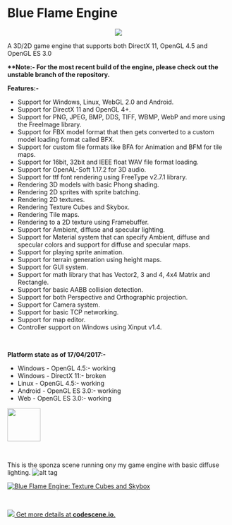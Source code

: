 # Blue Flame Engine
<p align="center"> 
<img src="https://i.imgur.com/c01mP3E.png">
</p>

A 3D/2D game engine that supports both DirectX 11, OpenGL 4.5 and OpenGL ES 3.0

<b>**Note:- For the most recent build of the engine, please check out the unstable branch of the repository.</b>

<b>Features:-</b>
<ul>
<li>Support for Windows, Linux, WebGL 2.0 and Android.</li>
<li>Support for DirectX 11 and OpenGL 4+.</li>
<li>Support for PNG, JPEG, BMP, DDS, TIFF, WBMP, WebP and more using the FreeImage library.</li>
<li>Support for FBX model format that then gets converted to a custom model loading format called BFX.</li>
<li>Support for custom file formats like BFA for Animation and BFM for tile maps.</li>
<li>Support for 16bit, 32bit and IEEE float WAV file format loading.</li>
<li>Support for OpenAL-Soft 1.17.2 for 3D audio.</li>
<li>Support for ttf font rendering using FreeType v2.7.1 library.</li>
<li>Rendering 3D models with basic Phong shading.</li>
<li>Rendering 2D sprites with sprite batching.</li>
<li>Rendering 2D textures.</li>
<li>Rendering Texture Cubes and Skybox.</li>
<li>Rendering Tile maps.</li>
<li>Rendering to a 2D texture using Framebuffer.</li>
<li>Support for Ambient, diffuse and specular lighting.</li>
<li>Support for Material system that can specify Ambient, diffuse and specular colors and support for diffuse and specular maps.</li>
<li>Support for playing sprite animation.</li>
<li>Support for terrain generation using height maps.</li>
<li>Support for GUI system.</li>
<li>Support for math library that has Vector2, 3 and 4, 4x4 Matrix and Rectangle.</li>
<li>Support for basic AABB collision detection.</li>
<li>Support for both Perspective and Orthographic projection.</li>
<li>Support for Camera system.</li>
<li>Support for basic TCP networking.</li>
<li>Support for map editor.</li>
<li>Controller support on Windows using Xinput v1.4.</li>
</ul>

<br>

<b>Platform state as of 17/04/2017:-</b>
<ul>
<li>Windows - OpenGL 4.5:- working</li>
<li>Windows - DirectX 11:- broken</li>
<li>Linux - OpenGL 4.5:- working</li>
<li>Android - OpenGL ES 3.0:- working</li>
<li>Web - OpenGL ES 3.0:- working</li>
</ul>

<a href="https://trello.com/b/vznbwo4t" target="_blank"><img src="https://www.cluedin.net/images/providers/trello.png" width="75"></a> 

<br>

This is the sponza scene running ony my game engine with basic diffuse lighting.
![alt tag](http://i.imgur.com/7Tsvk0S.jpg)

[![Blue Flame Engine: Texture Cubes and Skybox](http://img.youtube.com/vi/YhPcsCIEzDY/0.jpg)](https://www.youtube.com/watch?v=YhPcsCIEzDY "Blue Flame Engine: Texture Cubes and Skybox")

<br>

[![](https://codescene.io/projects/700/status.svg) Get more details at **codescene.io**.](https://codescene.io/projects/700/jobs/latest-successful/results)
